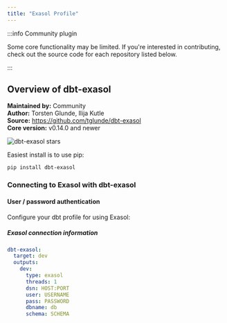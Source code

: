 ```yaml
---
title: "Exasol Profile"
---
```


:::info Community plugin

Some core functionality may be limited. If you're interested in contributing, check out the source code for each repository listed below.

:::

## Overview of dbt-exasol
**Maintained by:** Community      
**Author:** Torsten Glunde, Ilija Kutle    
**Source:** https://github.com/tglunde/dbt-exasol    
**Core version:** v0.14.0 and newer    

![dbt-exasol stars](https://img.shields.io/github/stars/tglunde/dbt-exasol?style=for-the-badge)

Easiest install is to use pip:

    pip install dbt-exasol

### Connecting to Exasol with **dbt-exasol**

#### User / password authentication

Configure your dbt profile for using Exasol:

##### Exasol connection information
<File name='profiles.yml'>

```yaml
dbt-exasol:
  target: dev
  outputs:
    dev:
      type: exasol
      threads: 1
      dsn: HOST:PORT
      user: USERNAME
      pass: PASSWORD
      dbname: db
      schema: SCHEMA
```

</File>
